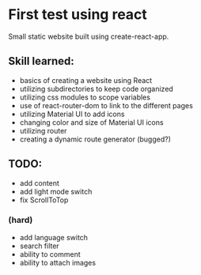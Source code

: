 # First test using react

Small static website built using create-react-app.

## Skill learned:

- basics of creating a website using React
- utilizing subdirectories to keep code organized
- utilizing css modules to scope variables
- use of react-router-dom to link to the different pages
- utilizing Material UI to add icons
- changing color and size of Material UI icons
- utilizing router
- creating a dynamic route generator (bugged?)

## TODO:

<!-- - stretch 2nd image in home -->
<!-- - hover effects -->
<!-- - mobile view -->
<!-- - mobile menu -->

- add content
- add light mode switch
- fix ScrollToTop

### (hard)

- add language switch
- search filter
- ability to comment
- ability to attach images
